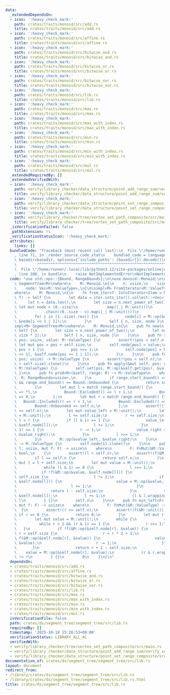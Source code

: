 ```yaml
---
data:
  _extendedDependsOn:
  - icon: ':heavy_check_mark:'
    path: crates/traits/monoid/src/add.rs
    title: crates/traits/monoid/src/add.rs
  - icon: ':heavy_check_mark:'
    path: crates/traits/monoid/src/affine.rs
    title: crates/traits/monoid/src/affine.rs
  - icon: ':heavy_check_mark:'
    path: crates/traits/monoid/src/bitwise_and.rs
    title: crates/traits/monoid/src/bitwise_and.rs
  - icon: ':heavy_check_mark:'
    path: crates/traits/monoid/src/bitwise_or.rs
    title: crates/traits/monoid/src/bitwise_or.rs
  - icon: ':heavy_check_mark:'
    path: crates/traits/monoid/src/bitwise_xor.rs
    title: crates/traits/monoid/src/bitwise_xor.rs
  - icon: ':heavy_check_mark:'
    path: crates/traits/monoid/src/lib.rs
    title: crates/traits/monoid/src/lib.rs
  - icon: ':heavy_check_mark:'
    path: crates/traits/monoid/src/max.rs
    title: crates/traits/monoid/src/max.rs
  - icon: ':heavy_check_mark:'
    path: crates/traits/monoid/src/max_with_index.rs
    title: crates/traits/monoid/src/max_with_index.rs
  - icon: ':heavy_check_mark:'
    path: crates/traits/monoid/src/min.rs
    title: crates/traits/monoid/src/min.rs
  - icon: ':heavy_check_mark:'
    path: crates/traits/monoid/src/min_with_index.rs
    title: crates/traits/monoid/src/min_with_index.rs
  - icon: ':heavy_check_mark:'
    path: crates/traits/monoid/src/mul.rs
    title: crates/traits/monoid/src/mul.rs
  _extendedRequiredBy: []
  _extendedVerifiedWith:
  - icon: ':heavy_check_mark:'
    path: verify/library_checker/data_structure/point_add_range_sum/verify_segment_tree/src/main.rs
    title: verify/library_checker/data_structure/point_add_range_sum/verify_segment_tree/src/main.rs
  - icon: ':heavy_check_mark:'
    path: verify/library_checker/data_structure/point_set_range_composite/src/main.rs
    title: verify/library_checker/data_structure/point_set_range_composite/src/main.rs
  - icon: ':heavy_check_mark:'
    path: verify/library_checker/tree/vertex_set_path_composite/src/main.rs
    title: verify/library_checker/tree/vertex_set_path_composite/src/main.rs
  _isVerificationFailed: false
  _pathExtension: rs
  _verificationStatusIcon: ':heavy_check_mark:'
  attributes:
    links: []
  bundledCode: "Traceback (most recent call last):\n  File \"/home/runner/.local/lib/python3.12/site-packages/onlinejudge_verify/documentation/build.py\"\
    , line 71, in _render_source_code_stat\n    bundled_code = language.bundle(stat.path,\
    \ basedir=basedir, options={'include_paths': [basedir]}).decode()\n          \
    \         ^^^^^^^^^^^^^^^^^^^^^^^^^^^^^^^^^^^^^^^^^^^^^^^^^^^^^^^^^^^^^^^^^^^^^^^^^^^^^^^^^\n\
    \  File \"/home/runner/.local/lib/python3.12/site-packages/onlinejudge_verify/languages/rust.py\"\
    , line 288, in bundle\n    raise NotImplementedError\nNotImplementedError\n"
  code: "use std::ops::{Bound, RangeBounds};\n\nuse monoid::Monoid;\n\npub struct\
    \ SegmentTree<M>\nwhere\n    M: Monoid,\n{\n    n: usize,\n    size: usize,\n\
    \    node: Vec<M::ValueType>,\n}\n\nimpl<M> FromIterator<M::ValueType> for SegmentTree<M>\n\
    where\n    M: Monoid,\n{\n    fn from_iter<T: IntoIterator<Item = M::ValueType>>(iter:\
    \ T) -> Self {\n        let data = iter.into_iter().collect::<Vec<_>>();\n   \
    \     let n = data.len();\n        let size = n.next_power_of_two();\n       \
    \ let mut node = (0..size)\n            .map(|_| M::unit())\n            .chain(data)\n\
    \            .chain((0..size - n).map(|_| M::unit()))\n            .collect::<Vec<_>>();\n\
    \        for i in (1..size).rev() {\n            node[i] = M::op(&node[i << 1],\
    \ &node[i << 1 | 1]);\n        }\n        Self { n, size, node }\n    }\n}\n\n\
    impl<M> SegmentTree<M>\nwhere\n    M: Monoid,\n{\n    pub fn new(n: usize) ->\
    \ Self {\n        let size = n.next_power_of_two();\n        let node = vec![M::unit();\
    \ size * 2];\n        Self { n, size, node }\n    }\n\n    pub fn set(&mut self,\
    \ pos: usize, value: M::ValueType) {\n        assert!(pos < self.n);\n       \
    \ let mut pos = pos + self.size;\n        self.node[pos] = value;\n        while\
    \ pos > 1 {\n            pos >>= 1;\n            self.node[pos] = M::op(&self.node[pos\
    \ << 1], &self.node[pos << 1 | 1]);\n        }\n    }\n\n    pub fn get(&self,\
    \ pos: usize) -> M::ValueType {\n        assert!(pos < self.n);\n        self.node[pos\
    \ + self.size].clone()\n    }\n\n    pub fn apply(&mut self, pos: usize, value:\
    \ M::ValueType) {\n        self.set(pos, M::op(&self.get(pos), &value));\n   \
    \ }\n\n    pub fn prod<R>(&self, range: R) -> M::ValueType\n    where\n      \
    \  R: RangeBounds<usize>,\n    {\n        if range.start_bound() == Bound::Unbounded\
    \ && range.end_bound() == Bound::Unbounded {\n            return self.all_prod();\n\
    \        }\n        let mut l = match range.start_bound() {\n            Bound::Included(l)\
    \ => *l,\n            Bound::Excluded(l) => l + 1,\n            Bound::Unbounded\
    \ => 0,\n        };\n        let mut r = match range.end_bound() {\n         \
    \   Bound::Included(r) => r + 1,\n            Bound::Excluded(r) => *r,\n    \
    \        Bound::Unbounded => self.n,\n        };\n        assert!(l <= r && r\
    \ <= self.n);\n        let mut value_left = M::unit();\n        let mut value_right\
    \ = M::unit();\n        l += self.size;\n        r += self.size;\n        while\
    \ l < r {\n            if (l & 1) == 1 {\n                value_left = M::op(&value_left,\
    \ &self.node[l]);\n                l += 1;\n            }\n            if (r &\
    \ 1) == 1 {\n                r -= 1;\n                value_right = M::op(&self.node[r],\
    \ &value_right);\n            }\n            l >>= 1;\n            r >>= 1;\n\
    \        }\n        M::op(&value_left, &value_right)\n    }\n\n    pub fn all_prod(&self)\
    \ -> M::ValueType {\n        self.node[1].clone()\n    }\n\n    pub fn max_right<F>(&self,\
    \ l: usize, mut f: F) -> usize\n    where\n        F: FnMut(&M::ValueType) ->\
    \ bool,\n    {\n        assert!(l < self.n);\n        assert!(f(&M::unit()));\n\
    \        if l == self.n {\n            return self.n;\n        }\n        let\
    \ mut l = l + self.size;\n        let mut value = M::unit();\n        while {\n\
    \            while (l & 1) == 0 {\n                l >>= 1;\n            }\n \
    \           if !f(&M::op(&value, &self.node[l])) {\n                while l <\
    \ self.size {\n                    l *= 2;\n                    if f(&M::op(&value,\
    \ &self.node[l])) {\n                        value = M::op(&value, &self.node[l]);\n\
    \                        l += 1;\n                    }\n                }\n \
    \               return l - self.size;\n            }\n            value = M::op(&value,\
    \ &self.node[l]);\n            l += 1;\n            (l & l.wrapping_neg()) !=\
    \ l\n        } {}\n        self.n\n    }\n\n    pub fn min_left<F>(&self, r: usize,\
    \ mut f: F) -> usize\n    where\n        F: FnMut(&M::ValueType) -> bool,\n  \
    \  {\n        assert!(r <= self.n);\n        assert!(f(&M::unit()));\n       \
    \ if r == 0 {\n            return 0;\n        }\n        let mut r = r + self.size;\n\
    \        let mut value = M::unit();\n        while {\n            r -= 1;\n  \
    \          while r > 1 && (r & 1) == 1 {\n                r >>= 1;\n         \
    \   }\n            if !f(&M::op(&self.node[r], &value)) {\n                while\
    \ r < self.size {\n                    r = r * 2 + 1;\n                    if\
    \ f(&M::op(&self.node[r], &value)) {\n                        value = M::op(&self.node[r],\
    \ &value);\n                        r -= 1;\n                    }\n         \
    \       }\n                return r + 1 - self.size;\n            }\n        \
    \    value = M::op(&self.node[r], &value);\n            (r & r.wrapping_neg())\
    \ != r\n        } {}\n        0\n    }\n}\n"
  dependsOn:
  - crates/traits/monoid/src/add.rs
  - crates/traits/monoid/src/affine.rs
  - crates/traits/monoid/src/bitwise_and.rs
  - crates/traits/monoid/src/bitwise_or.rs
  - crates/traits/monoid/src/bitwise_xor.rs
  - crates/traits/monoid/src/lib.rs
  - crates/traits/monoid/src/max.rs
  - crates/traits/monoid/src/max_with_index.rs
  - crates/traits/monoid/src/min.rs
  - crates/traits/monoid/src/min_with_index.rs
  - crates/traits/monoid/src/mul.rs
  isVerificationFile: false
  path: crates/ds/segment_tree/segment_tree/src/lib.rs
  requiredBy: []
  timestamp: '2025-10-18 15:26:53+09:00'
  verificationStatus: LIBRARY_ALL_AC
  verifiedWith:
  - verify/library_checker/tree/vertex_set_path_composite/src/main.rs
  - verify/library_checker/data_structure/point_add_range_sum/verify_segment_tree/src/main.rs
  - verify/library_checker/data_structure/point_set_range_composite/src/main.rs
documentation_of: crates/ds/segment_tree/segment_tree/src/lib.rs
layout: document
redirect_from:
- /library/crates/ds/segment_tree/segment_tree/src/lib.rs
- /library/crates/ds/segment_tree/segment_tree/src/lib.rs.html
title: crates/ds/segment_tree/segment_tree/src/lib.rs
---
```

